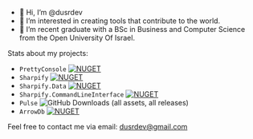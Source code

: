 - 👋 Hi, I’m @dusrdev
- 👀 I’m interested in creating tools that contribute to the world.
- 🌱 I’m recent graduate with a BSc in Business and Computer Science from the Open University Of Israel.

Stats about my projects:

* `PrettyConsole` [![NUGET](https://img.shields.io/nuget/dt/PrettyConsole?label=Downloads)](https://www.nuget.org/packages/PrettyConsole/)
* `Sharpify` [![NUGET](https://img.shields.io/nuget/dt/Sharpify?label=Nuget%20Downloads)](https://www.nuget.org/packages/Sharpify/)
* `Sharpify.Data` [![NUGET](https://img.shields.io/nuget/dt/Sharpify.Data?label=Nuget%20Downloads)](https://www.nuget.org/packages/Sharpify.Data/)
* `Sharpify.CommandLineInterface` [![NUGET](https://img.shields.io/nuget/dt/Sharpify.CommandLineInterface?label=Nuget%20Downloads)](https://www.nuget.org/packages/Sharpify.CommandLineInterface/)
* `Pulse` ![GitHub Downloads (all assets, all releases)](https://img.shields.io/github/downloads/dusrdev/Pulse/total?label=Downloads&labelColor=FF00AA&color=0000FF&cacheSeconds=1)
* `ArrowDb` [![NUGET](https://img.shields.io/nuget/dt/ArrowDb?label=Nuget%20Downloads)](https://www.nuget.org/packages/ArrowDb/)

Feel free to contact me via email: dusrdev@gmail.com
